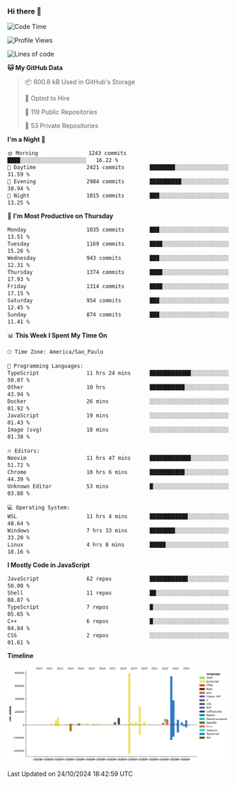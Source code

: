 ### Hi there 👋

<!--START_SECTION:waka-->
![Code Time](http://img.shields.io/badge/Code%20Time-6%2C587%20hrs%2034%20mins-blue)

![Profile Views](http://img.shields.io/badge/Profile%20Views-0-blue)

![Lines of code](https://img.shields.io/badge/From%20Hello%20World%20I%27ve%20Written-3.2%20million%20lines%20of%20code-blue)

**🐱 My GitHub Data** 

> 📦 600.8 kB Used in GitHub's Storage 
 > 
> 💼 Opted to Hire
 > 
> 📜 119 Public Repositories 
 > 
> 🔑 53 Private Repositories 
 > 
**I'm a Night 🦉** 

```text
🌞 Morning                1243 commits        ████░░░░░░░░░░░░░░░░░░░░░   16.22 % 
🌆 Daytime                2421 commits        ████████░░░░░░░░░░░░░░░░░   31.59 % 
🌃 Evening                2984 commits        ██████████░░░░░░░░░░░░░░░   38.94 % 
🌙 Night                  1015 commits        ███░░░░░░░░░░░░░░░░░░░░░░   13.25 % 
```
📅 **I'm Most Productive on Thursday** 

```text
Monday                   1035 commits        ███░░░░░░░░░░░░░░░░░░░░░░   13.51 % 
Tuesday                  1169 commits        ████░░░░░░░░░░░░░░░░░░░░░   15.26 % 
Wednesday                943 commits         ███░░░░░░░░░░░░░░░░░░░░░░   12.31 % 
Thursday                 1374 commits        ████░░░░░░░░░░░░░░░░░░░░░   17.93 % 
Friday                   1314 commits        ████░░░░░░░░░░░░░░░░░░░░░   17.15 % 
Saturday                 954 commits         ███░░░░░░░░░░░░░░░░░░░░░░   12.45 % 
Sunday                   874 commits         ███░░░░░░░░░░░░░░░░░░░░░░   11.41 % 
```


📊 **This Week I Spent My Time On** 

```text
🕑︎ Time Zone: America/Sao_Paulo

💬 Programming Languages: 
TypeScript               11 hrs 24 mins      █████████████░░░░░░░░░░░░   50.07 % 
Other                    10 hrs              ███████████░░░░░░░░░░░░░░   43.94 % 
Docker                   26 mins             ░░░░░░░░░░░░░░░░░░░░░░░░░   01.92 % 
JavaScript               19 mins             ░░░░░░░░░░░░░░░░░░░░░░░░░   01.43 % 
Image (svg)              18 mins             ░░░░░░░░░░░░░░░░░░░░░░░░░   01.38 % 

🔥 Editors: 
Neovim                   11 hrs 47 mins      █████████████░░░░░░░░░░░░   51.72 % 
Chrome                   10 hrs 6 mins       ███████████░░░░░░░░░░░░░░   44.39 % 
Unknown Editor           53 mins             █░░░░░░░░░░░░░░░░░░░░░░░░   03.88 % 

💻 Operating System: 
WSL                      11 hrs 4 mins       ████████████░░░░░░░░░░░░░   48.64 % 
Windows                  7 hrs 33 mins       ████████░░░░░░░░░░░░░░░░░   33.20 % 
Linux                    4 hrs 8 mins        █████░░░░░░░░░░░░░░░░░░░░   18.16 % 
```

**I Mostly Code in JavaScript** 

```text
JavaScript               62 repos            ████████████░░░░░░░░░░░░░   50.00 % 
Shell                    11 repos            ██░░░░░░░░░░░░░░░░░░░░░░░   08.87 % 
TypeScript               7 repos             █░░░░░░░░░░░░░░░░░░░░░░░░   05.65 % 
C++                      6 repos             █░░░░░░░░░░░░░░░░░░░░░░░░   04.84 % 
CSS                      2 repos             ░░░░░░░░░░░░░░░░░░░░░░░░░   01.61 % 
```



**Timeline**

![Lines of Code chart](https://raw.githubusercontent.com/jampow/jampow/master/assets/bar_graph.png)


 Last Updated on 24/10/2024 18:42:59 UTC
<!--END_SECTION:waka-->
